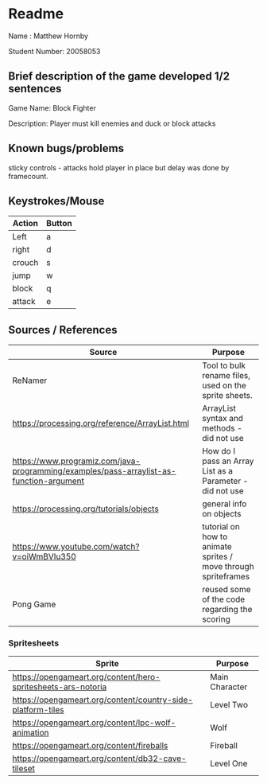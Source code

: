 # Readme

Name : Matthew Hornby

Student Number: 20058053

## Brief description of the game developed 1/2 sentences

Game Name: Block Fighter

Description: Player must kill enemies and duck or block attacks

## Known bugs/problems

sticky controls - attacks hold player in place but delay was done by framecount.

## Keystrokes/Mouse

| Action | Button |
| ------ | ------ |
| Left   | a      |
| right  | d      |
| crouch | s      |
| jump   | w      |
| block  | q      |
| attack | e      |

## Sources / References

| Source                                                                                    | Purpose                                                        |
| ----------------------------------------------------------------------------------------- | -------------------------------------------------------------- |
| ReNamer                                                                                   | Tool to bulk rename files, used on the sprite sheets.          |
| <https://processing.org/reference/ArrayList.html>                                         | ArrayList syntax and methods  - did not use                    |
| <https://www.programiz.com/java-programming/examples/pass-arraylist-as-function-argument> | How do I pass an Array List as a Parameter   - did not use     |
| <https://processing.org/tutorials/objects>                                                | general info on objects                                        |
| <https://www.youtube.com/watch?v=oiWmBVIu350>                                             | tutorial on how to animate sprites / move through spriteframes |
| Pong Game                                                                                 | reused some of the code regarding the scoring                  |

### Spritesheets

| Sprite                                                          | Purpose        |
| --------------------------------------------------------------- | -------------- |
| <https://opengameart.org/content/hero-spritesheets-ars-notoria> | Main Character |
| <https://opengameart.org/content/country-side-platform-tiles>   | Level Two      |
| <https://opengameart.org/content/lpc-wolf-animation>            | Wolf           |
| <https://opengameart.org/content/fireballs>                     | Fireball       |
| <https://opengameart.org/content/db32-cave-tileset>             | Level One      |
